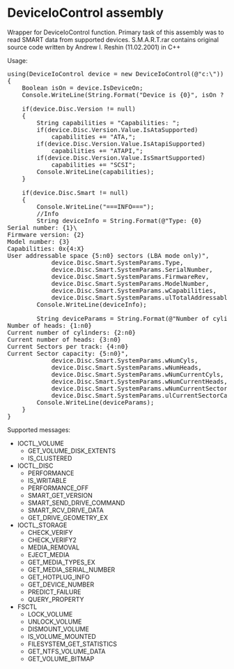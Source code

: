 DeviceIoControl assembly
===============

Wrapper for DeviceIoControl function. Primary task of this assembly was to read SMART data from supported devices.
S.M.A.R.T.rar contains original source code written by Andrew I. Reshin (11.02.2001) in C++

Usage:
<pre>
using(DeviceIoControl device = new DeviceIoControl(@"c:\"))
{
	Boolean isOn = device.IsDeviceOn;
	Console.WriteLine(String.Format("Device is {0}", isOn ? "on" : "off"));

	if(device.Disc.Version != null)
	{
		String capabilities = "Capabilities: ";
		if(device.Disc.Version.Value.IsAtaSupported)
			capabilities += "ATA,";
		if(device.Disc.Version.Value.IsAtapiSupported)
			capabilities += "ATAPI,";
		if(device.Disc.Version.Value.IsSmartSupported)
			capabilities += "SCSI";
		Console.WriteLine(capabilities);
	}

	if(device.Disc.Smart != null)
	{
		Console.WriteLine("===INFO===");
		//Info
		String deviceInfo = String.Format(@"Type: {0}
Serial number: {1}\
Firmware version: {2}
Model number: {3}
Capabilities: 0x{4:X}
User addressable space {5:n0} sectors (LBA mode only)",
			device.Disc.Smart.SystemParams.Type,
			device.Disc.Smart.SystemParams.SerialNumber,
			device.Disc.Smart.SystemParams.FirmwareRev,
			device.Disc.Smart.SystemParams.ModelNumber,
			device.Disc.Smart.SystemParams.wCapabilities,
			device.Disc.Smart.SystemParams.ulTotalAddressableSectors);
		Console.WriteLine(deviceInfo);

		String deviceParams = String.Format(@"Number of cylinders: {0:n0}
Number of heads: {1:n0}
Current number of cylinders: {2:n0}
Current number of heads: {3:n0}
Current Sectors per track: {4:n0}
Current Sector capacity: {5:n0}",
			device.Disc.Smart.SystemParams.wNumCyls,
			device.Disc.Smart.SystemParams.wNumHeads,
			device.Disc.Smart.SystemParams.wNumCurrentCyls,
			device.Disc.Smart.SystemParams.wNumCurrentHeads,
			device.Disc.Smart.SystemParams.wNumCurrentSectorsPerTrack,
			device.Disc.Smart.SystemParams.ulCurrentSectorCapacity);
		Console.WriteLine(deviceParams);
	}
}
</pre>

Supported messages:
<ul>
	<li>IOCTL_VOLUME
		<ul>
			<li>GET_VOLUME_DISK_EXTENTS</li>
			<li>IS_CLUSTERED</li>
		</ul>
	</li>
	<li>IOCTL_DISC
		<ul>
			<li>PERFORMANCE</li>
			<li>IS_WRITABLE</li>
			<li>PERFORMANCE_OFF</li>
			<li>SMART_GET_VERSION</li>
			<li>SMART_SEND_DRIVE_COMMAND</li>
			<li>SMART_RCV_DRIVE_DATA</li>
			<li>GET_DRIVE_GEOMETRY_EX</li>
		</ul>
	</li>
	<li>IOCTL_STORAGE
		<ul>
			<li>CHECK_VERIFY</li>
			<li>CHECK_VERIFY2</li>
			<li>MEDIA_REMOVAL</li>
			<li>EJECT_MEDIA</li>
			<li>GET_MEDIA_TYPES_EX</li>
			<li>GET_MEDIA_SERIAL_NUMBER</li>
			<li>GET_HOTPLUG_INFO</li>
			<li>GET_DEVICE_NUMBER</li>
			<li>PREDICT_FAILURE</li>
			<li>QUERY_PROPERTY</li>
		</ul>
	</li>
	<li>FSCTL
		<ul>
			<li>LOCK_VOLUME</li>
			<li>UNLOCK_VOLUME</li>
			<li>DISMOUNT_VOLUME</li>
			<li>IS_VOLUME_MOUNTED</li>
			<li>FILESYSTEM_GET_STATISTICS</li>
			<li>GET_NTFS_VOLUME_DATA</li>
			<li>GET_VOLUME_BITMAP</li>
		</ul>
	</li>
</ul>
